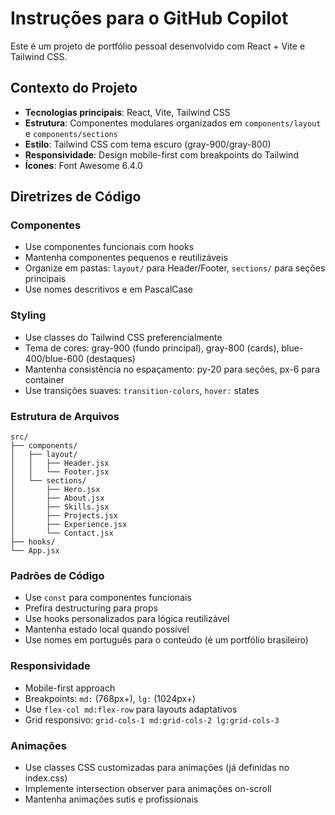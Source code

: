 <!-- Use this file to provide workspace-specific custom instructions to Copilot. For more details, visit https://code.visualstudio.com/docs/copilot/copilot-customization#_use-a-githubcopilotinstructionsmd-file -->

# Instruções para o GitHub Copilot

Este é um projeto de portfólio pessoal desenvolvido com React + Vite e Tailwind CSS.

## Contexto do Projeto

- **Tecnologias principais**: React, Vite, Tailwind CSS
- **Estrutura**: Componentes modulares organizados em `components/layout` e `components/sections`
- **Estilo**: Tailwind CSS com tema escuro (gray-900/gray-800)
- **Responsividade**: Design mobile-first com breakpoints do Tailwind
- **Ícones**: Font Awesome 6.4.0

## Diretrizes de Código

### Componentes
- Use componentes funcionais com hooks
- Mantenha componentes pequenos e reutilizáveis
- Organize em pastas: `layout/` para Header/Footer, `sections/` para seções principais
- Use nomes descritivos e em PascalCase

### Styling
- Use classes do Tailwind CSS preferencialmente
- Tema de cores: gray-900 (fundo principal), gray-800 (cards), blue-400/blue-600 (destaques)
- Mantenha consistência no espaçamento: py-20 para seções, px-6 para container
- Use transições suaves: `transition-colors`, `hover:` states

### Estrutura de Arquivos
```
src/
├── components/
│   ├── layout/
│   │   ├── Header.jsx
│   │   └── Footer.jsx
│   └── sections/
│       ├── Hero.jsx
│       ├── About.jsx
│       ├── Skills.jsx
│       ├── Projects.jsx
│       ├── Experience.jsx
│       └── Contact.jsx
├── hooks/
└── App.jsx
```

### Padrões de Código
- Use `const` para componentes funcionais
- Prefira destructuring para props
- Use hooks personalizados para lógica reutilizável
- Mantenha estado local quando possível
- Use nomes em português para o conteúdo (é um portfólio brasileiro)

### Responsividade
- Mobile-first approach
- Breakpoints: `md:` (768px+), `lg:` (1024px+)
- Use `flex-col md:flex-row` para layouts adaptativos
- Grid responsivo: `grid-cols-1 md:grid-cols-2 lg:grid-cols-3`

### Animações
- Use classes CSS customizadas para animações (já definidas no index.css)
- Implemente intersection observer para animações on-scroll
- Mantenha animações sutis e profissionais

